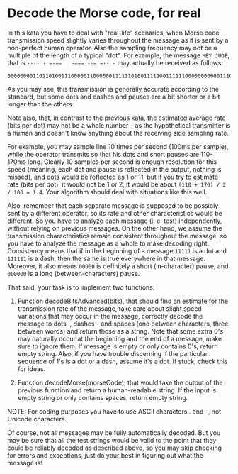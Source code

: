 # Decode the Morse code, for real

In this kata you have to deal with "real-life" scenarios, when Morse code transmission speed slightly varies throughout the message as it is sent by a non-perfect human operator. Also the sampling frequency may not be a multiple of the length of a typical "dot".
For example, the message `HEY JUDE`, that is `···· · −·−−   ·−−− ··− −·· ·` may actually be received as follows:
```
0000000011011010011100000110000001111110100111110011111100000000000111011111111011111011111000000101100011111100000111110011101100000100000
```
As you may see, this transmission is generally accurate according to the standard, but some dots and dashes and pauses are a bit shorter or a bit longer than the others.

Note also, that, in contrast to the previous kata, the estimated average rate (bits per dot) may not be a whole number – as the hypothetical transmitter is a human and doesn't know anything about the receiving side sampling rate.

For example, you may sample line 10 times per second (100ms per sample), while the operator transmits so that his dots and short pauses are 110-170ms long. Clearly 10 samples per second is enough resolution for this speed (meaning, each dot and pause is reflected in the output, nothing is missed), and dots would be reflected as 1 or 11, but if you try to estimate rate (bits per dot), it would not be 1 or 2, it would be about `(110 + 170) / 2 / 100 = 1.4`. Your algorithm should deal with situations like this well.

Also, remember that each separate message is supposed to be possibly sent by a different operator, so its rate and other characteristics would be different. So you have to analyze each message (i. e. test) independently, without relying on previous messages. On the other hand, we assume the transmission characteristics remain consistent throughout the message, so you have to analyze the message as a whole to make decoding right. Consistency means that if in the beginning of a message `11111` is a dot and `111111` is a dash, then the same is true everywhere in that message. Moreover, it also means `00000` is definitely a short (in-character) pause, and `000000` is a long (between-characters) pause.

That said, your task is to implement two functions:

1. Function decodeBitsAdvanced(bits), that should find an estimate for the transmission rate of the message, take care about slight speed variations that may occur in the message, correctly decode the message to dots ., dashes - and spaces (one between characters, three between words) and return those as a string. Note that some extra 0's may naturally occur at the beginning and the end of a message, make sure to ignore them. If message is empty or only contains 0's, return empty string. Also, if you have trouble discerning if the particular sequence of 1's is a dot or a dash, assume it's a dot. If stuck, check this for ideas.

2. Function decodeMorse(morseCode), that would take the output of the previous function and return a human-readable string. If the input is empty string or only contains spaces, return empty string.

NOTE: For coding purposes you have to use ASCII characters . and -, not Unicode characters.

Of course, not all messages may be fully automatically decoded. But you may be sure that all the test strings would be valid to the point that they could be reliably decoded as described above, so you may skip checking for errors and exceptions, just do your best in figuring out what the message is!
